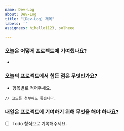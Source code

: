 ```yaml
---
name: Dev-Log
about: Dev-Log
title: "[Dev-Log] 제목"
labels: ''
assignees: hihello1123, solheee

---
```


### **오늘은 어떻게 프로젝트에 기여했나요?**

- 

### **오늘의 프로젝트에서 힘든 점은 무엇인가요?**

- 항목별로 적어주세요.

`// 코드를 첨부해도 좋습니다.`

### **내일은 프로젝트에 기여하기 위해 무엇을 해야 하나요?**

- [ ]  Todo 형식으로 기록해주세요.
